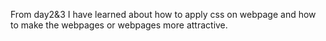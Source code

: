 From day2&3 I have learned about how to apply css on webpage and how to make the webpages or webpages more attractive.

